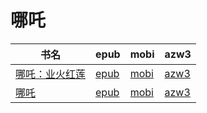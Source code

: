 # 哪吒

| 书名 | epub | mobi | azw3 |
| --- | --- | --- | --- |
| [哪吒：业火红莲](http://ct.dalanmei.com/f/31084289-572117530-f5ab51) | [epub](http://ct.dalanmei.com/f/31084289-572117530-f5ab51) | [mobi](http://ct.dalanmei.com/f/31084289-571652216-d875d6) | [azw3](http://ct.dalanmei.com/f/31084289-572179994-3f02c8) |
| [哪吒](http://ct.dalanmei.com/f/31084289-572120711-71013a) | [epub](http://ct.dalanmei.com/f/31084289-572120711-71013a) | [mobi](http://ct.dalanmei.com/f/31084289-571639109-437635) | [azw3](http://ct.dalanmei.com/f/31084289-572181315-3d2653) |
